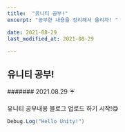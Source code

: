 ```yaml
---
title:  "유니티 공부!"
excerpt: "공부한 내용을 정리해서 올리자! "

date: 2021-08-29
last_modified_at: 2021-08-29

---
```


## 유니티 공부!

####### 2021.08.29 ☔

유니티 공부내용 블로그 업로드 하기 시작!😋

```c#
Debug.Log("Hello Unity!")
```
